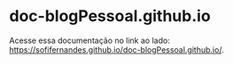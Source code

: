 # doc-blogPessoal.github.io

Acesse essa documentação no link ao lado:
https://sofifernandes.github.io/doc-blogPessoal.github.io/.
